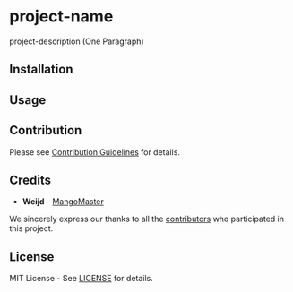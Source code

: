 # project-name

project-description (One Paragraph)

## Installation

## Usage

## Contribution

Please see [Contribution Guidelines](CONTRIBUTING.md) for details.

## Credits

- **Weijd** - [MangoMaster](https://github.com/MangoMaster)

We sincerely express our thanks to all the [contributors](https://github.com/MangoMaster/project-name/contributors) who participated in this project.

## License

MIT License - See [LICENSE](LICENSE) for details.

